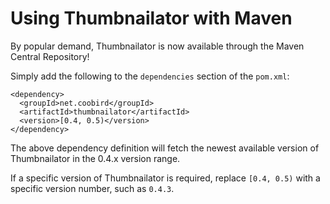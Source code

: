 # Using Thumbnailator with Maven #

By popular demand, Thumbnailator is now available through the Maven Central Repository!

Simply add the following to the `dependencies` section of the `pom.xml`:

```
<dependency>
  <groupId>net.coobird</groupId>
  <artifactId>thumbnailator</artifactId>
  <version>[0.4, 0.5)</version>
</dependency>
```

The above dependency definition will fetch the newest available version of Thumbnailator in the 0.4.x version range.

If a specific version of Thumbnailator is required, replace `[0.4, 0.5)` with a specific version number, such as `0.4.3`.
